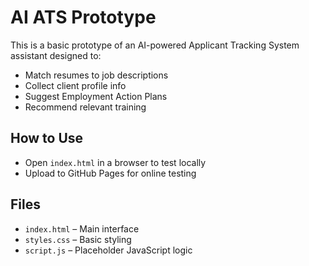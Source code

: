 # AI ATS Prototype

This is a basic prototype of an AI-powered Applicant Tracking System assistant designed to:
- Match resumes to job descriptions
- Collect client profile info
- Suggest Employment Action Plans
- Recommend relevant training

## How to Use
- Open `index.html` in a browser to test locally
- Upload to GitHub Pages for online testing

## Files
- `index.html` – Main interface
- `styles.css` – Basic styling
- `script.js` – Placeholder JavaScript logic
